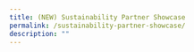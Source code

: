```yaml
---
title: (NEW) Sustainability Partner Showcase
permalink: /sustainability-partner-showcase/
description: ""
---
```

<!--
![](/images/Events/sustainability%20partnership%20showcase.jpg)

**Visit Castlery’s Orchard Flagship and explore the partnership space that will showcase sustainable local brands and champions. Come learn more about living a more sustainable lifestyle together.**

**Date:** 1 - 31 July onwards<br>
**Venue:** Castlery Flagship, Liat Towers, 541 Orchard Rd<br>
**Organiser:** Castlery

Castlery will bring together local brands and artists passionate about Sustainability to showcase their products and services at the partnership space in the Orchard Flagship.  <br>
Come in-person to experience how we can adopt a more sustainable lifestyle and support our local Sustainability champions. 



<a href="https://www.instagram.com/castlerysg/?hl=en" target="_blank" class="btn-link">
	<img src="/images/gogreensg_website-32.png">
</a>

<style>
	.btn-link {
		display: inline-block;
	}
	a.btn-link[target="_blank"]:after {
	display: none;
}
	.btn-link > img {
		width: 100%;
	}
</style>

-->